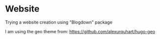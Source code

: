 # Website
Trying a website creation using "Blogdown" package

I am using the geo theme from: https://github.com/alexurquhart/hugo-geo
